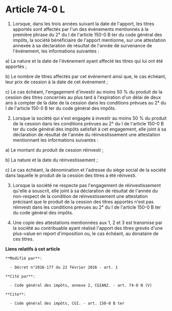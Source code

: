 # Article 74-0 L

1. Lorsque, dans les trois années suivant la date de l'apport, les titres apportés sont affectés par l'un des événements
mentionnés à la première phrase du 2° du I de l'article 150-0 B ter du code général des impôts, la société bénéficiaire de
l'apport mentionne, sur une attestation annexée à sa déclaration de résultat de l'année de survenance de l'événement, les
informations suivantes :

a) La nature et la date de l'événement ayant affecté les titres qui lui ont été apportés ;

b) Le nombre de titres affectés par cet événement ainsi que, le cas échéant, leur prix de cession à la date de cet
événement ;

c) Le cas échéant, l'engagement d'investir au moins 50 % du produit de la cession des titres concernés au plus tard à
l'expiration d'un délai de deux ans à compter de la date de la cession dans les conditions prévues au 2° du I de l'article
150-0 B ter du code général des impôts.

2. Lorsque la société qui s'est engagée à investir au moins 50 % du produit de la cession dans les conditions prévues au 2°
du I de l'article 150-0 B ter du code général des impôts satisfait à cet engagement, elle joint à sa déclaration de résultat
de l'année du réinvestissement une attestation mentionnant les informations suivantes :

a) Le montant du produit de cession réinvesti ;

b) La nature et la date du réinvestissement ;

c) Le cas échéant, la dénomination et l'adresse du siège social de la société dans laquelle le produit de la cession des
titres a été réinvesti.

3. Lorsque la société ne respecte pas l'engagement de réinvestissement qu'elle a souscrit, elle joint à sa déclaration de
résultat de l'année du non-respect de la condition de réinvestissement une attestation précisant que le produit de la cession
des titres apportés n'est pas réinvesti dans les conditions prévues au 2° du I de l'article 150-0 B ter du code général des
impôts.

4. Une copie des attestations mentionnées aux 1, 2 et 3 est transmise par la société au contribuable ayant réalisé l'apport
des titres grevés d'une plus-value en report d'imposition ou, le cas échéant, au donataire de ces titres.

**Liens relatifs à cet article**

	**Modifié par**:

	  - Décret n°2016-177 du 22 février 2016 - art. 1

	**Cité par**:

	  - Code général des impôts, annexe 2, CGIAN2. - art. 74-0 N (V)

	**Cite**:

	  - Code général des impôts, CGI. - art. 150-0 B ter

